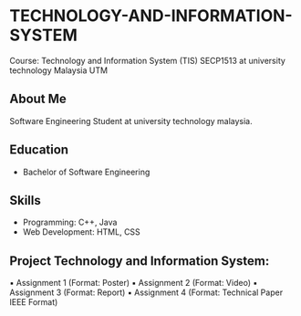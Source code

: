 # TECHNOLOGY-AND-INFORMATION-SYSTEM
Course: Technology and Information System (TIS) SECP1513 at university technology Malaysia UTM
## About Me
Software Engineering Student at university technology malaysia.

## Education
- Bachelor of Software Engineering

## Skills
- Programming: C++, Java
- Web Development: HTML, CSS

## Project Technology and Information System:
▪ Assignment 1 (Format: Poster)
▪ Assignment 2 (Format: Video) 
▪ Assignment 3 (Format: Report) 
▪ Assignment 4 (Format: Technical Paper IEEE Format)


